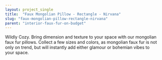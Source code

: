 ```yaml
---
layout: project_single
title:  "Faux Mongolian Pillow - Rectangle - Nirvana"
slug: "faux-mongolian-pillow-rectangle-nirvana"
parent: "interior-faux-fur-on-budget"
---
```

Wildly Cozy. Bring dimension and texture to your space with our mongolian faux fur pillows. Collect a few sizes and colors, as mongolian faux fur is not only on trend, but will instantly add either glamour or bohemian vibes to your space.